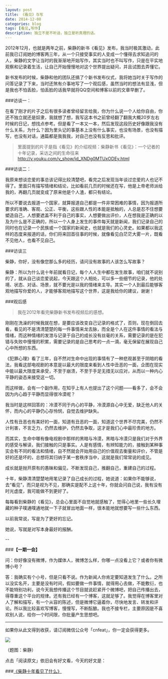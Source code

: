 ```yaml
---
layout: post
title: 《看见》与写
date: 2014-12-08
categories: blog
tags: [看见,写作]
description: 独立不是不听话，独立是听真理的话。
---
```



2012年12月，也就是两年之前，柴静的新书《看见》发布，我当时极其激动，此前我已订阅她的博客两三年，从一个只接受事实的人变成一个懂得去求知追问的人，柴静的文字让当时的我渐渐地开始写作，其实当时也不叫写作，只是在平实地观察和记录着生活，让自己开始慢慢地对这个世界提出疑问，并且试图去弄懂它。

新书发布的时候，柴静和他的团队还搞了个新书发布仪式，我将她当时关于写作的问答记录了下来，当时还煞有介事地写了一个观后感，虽然当时的想法有显浅，但是我也不怕丢脸，怕丢脸的话我早就将QQ空间和博客以前的文章早删了。

###访谈一：

在看了刚才的片子之后有很多读者曾经留言给我，你为什么说一个人给你自由，你还不独立就还是奴隶，我就想了想，我写这本书之前曾经翻了翻我大概20岁左右时候的日记，想找点参考。但是看了一本又一本，然后发现这段历史好像跟我没有什么关系，为什么？因为里头记的事基本上没有什么事实，也没有场景，也没有描写，也没有对话，通篇都是我我我，对自己也没有反思和批评。

>里面提到的片子是指《看见》的介绍视频：柴静新书《看见》：一个记者的十年记录，采访之间的生命往来
>http://v.youku.com/v_show/id_XNDg0MTUxODEy.html

###访谈二：
 
我原来想谈恋爱的事总该记得比较清楚吧，看完之后发现当年谈过恋爱的人也记不得了。里面只有描写情绪和结论，比如看前几页的时候还在写，他是上帝老师派给我的，再翻几页就变成了原来他是个人渣，都只有结论。
 
所以不要说去报道一个国家，就算报道自己都是一件非常困难的事情，因为报道所要求的准确、客观、公正、平衡，这些跟人性的本能是抵触的，人总是忍不住想要塑造自己，人想要遮盖不利于自己的事实，人想要做出评价，人在想我是正确的以及为什么是不正确的，所以一个人身上发生的事件每天就是新闻，我们记录自己的同时也在记录一个民族或一个国家的新闻史，也就是我们的心灵史。如果都以我这样的态度来报道的话，你们将来回首往事的时候，就像看见白茫茫大雾一片，既看不见他人，也看不见自己。

###访谈三
 
柴静，你好，没有像您那么多的经历，请问没有故事的人该怎么写故事？
 
柴静：所以为什么说十年前就看日记，每个人人生中都在发生故事，咱们就不说别的了，就从自己谈恋爱说起，今天跟这个人相处，可以多一些细节的记录，他的处境、状态、对话、场景，就不要光是以我的情绪来主导。其实一个人到最后能够客观地描写你爱的人，才能够客观地描写这个世界，这是我给你的建议，谢谢！

###观后感

>我在2012年看完柴静新书发布视频后的感想。


刚刚在洗澡的时候我就在想，是要应该改变自己记录的格式了，否则，现在倒回去看，看见的不是清清楚楚的每一件事情来龙去脉，而全是个人在这件事情的看法与情绪，而这种情绪的发泄与记录于自己的成长没有丝毫的关系，需要记录的是在犯错与失败中慢慢的积累，需要记录的是自己思考的一点一滴，毫无保留在展现自己心中所想的东西。
 
《犯罪心理》看了三年，自不然对生命中出现的事情有了一种悲观甚至于阴暗的看法，我看这部电视剧的本意是以最大的限度来看到人性中丑恶的一面，企图在现实中能以最大限度来承受，不至于崩溃，不至于手足无措无以应对，从而以一种内心平静的姿态来接受这一切。
 
而这样做，会有一个副作用，在知乎上有人也提出了这个问题——看多了，会不会因为内心趋于平静而显得很冷漠呢？
 
我当时是这样回答的：冷漠不同于内心的平静，冷漠源自心中无爱，缺乏他人的关怀，而内心的平静仍心存怜悯，自觉去维护缺失。
 
人性有丑恶也有美好的一面，知道有丑恶的一面，知道这个世界不尽完美，仍然不计利害，不言乏力，仍然去维护，仍然去争取，这才是我们心中最珍贵的地方。
 
而其实，生命中哪有像电视剧中那样的黑暗与冷漠，黑暗与冷漠只是我们对于外界的感受与解读，我们接触的只是事实。人是有感情，有辨知能力的，接触到某种事实会有不同的看法和情绪，自不然就会开始用自己的价值观去衡量和评价，不管是好的还是坏的，总想将其归纳于某一套秩序当中，这就是我们常常说的成见。
 
成长就是抛开原有的愚昧和偏见，不断发现自己，推翻自己，重建自己的过程。
 
十年，柴静清清楚楚地用笔记录了自己成长的过程，她说道：如果你不能够说，去“看见”，而只是视为不见，那确实是配不上这十年，你就会问自己说，我有没有时光虚度，我可能做不到更好了。
 
每每看到柴静的《看见》，总会心里面不自觉地就感触了，觉得心地里一些长久埋藏的种子噗通噗通地就一下子就冒出地面一样，很本能地就想要写一些什么东西。
 
以前我常说，写是为了更好的忘记。
 
她说，写就是对写本身最好的报酬。


--

###**【一期一会】**

问：你好像没有微博，作为媒体人，微博怎么样，你哪一点没看上它？或者你有微博小号？

答：我确实有个小号，但是只看不说。作为新闻人你肯定要知道发生了什么。之所以没实名开，主要是没有时间，假如要做一件事情，就得用心去做，不能敷衍，也不能特别功利，说今天我想传播这个节目就说赶紧开个微博吧，把自己传播出去，得尊重这个平台的规律。还有我已经有一个博客，这就足够了。我觉得在博客里对人了解和描写，有一个从容的陈述，但是微博它逼着你，尽快地发言、转发和评论。所以我比较喜欢写博客，慢慢写，不断酝酿。我也不接专栏，主要原因是不喜欢别人说，给你一个时间限，你批量产生思想吧。


----

如果你从此文得到收获，请订阅微信公众号「cnfeat」，你一定会获得更多。

![](http://cnfeat.qiniudn.com/signitrue-2014-11-15.jpg)

（题图：柴静）

点击「阅读原文」依旧会有好文看，今天的好文是：

###[《柴静十年看见了什么》](http://blog.sina.com.cn/s/blog_67feeb490102e8hh.html)
